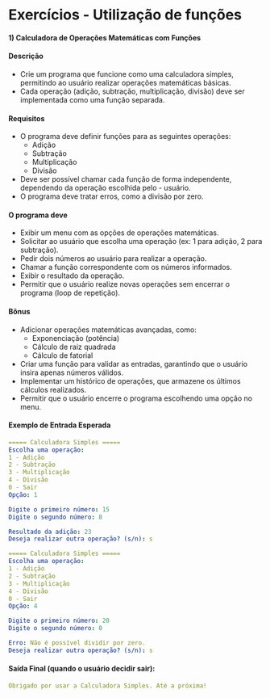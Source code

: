 # Exercícios - Utilização de funções

#### 1) **Calculadora de Operações Matemáticas com Funções**

#### Descrição

- Crie um programa que funcione como uma calculadora simples, permitindo ao usuário realizar operações matemáticas básicas. 
- Cada operação (adição, subtração, multiplicação, divisão) deve ser implementada como uma função separada.

#### Requisitos

- O programa deve definir funções para as seguintes operações:
    - Adição
    - Subtração
    - Multiplicação
    - Divisão
- Deve ser possível chamar cada função de forma independente, dependendo da operação escolhida pelo - usuário.
- O programa deve tratar erros, como a divisão por zero.

#### O programa deve

- Exibir um menu com as opções de operações matemáticas.
- Solicitar ao usuário que escolha uma operação (ex: 1 para adição, 2 para subtração).
- Pedir dois números ao usuário para realizar a operação.
- Chamar a função correspondente com os números informados.
- Exibir o resultado da operação.
- Permitir que o usuário realize novas operações sem encerrar o programa (loop de repetição).

#### Bônus

- Adicionar operações matemáticas avançadas, como:
    - Exponenciação (potência)
    - Cálculo de raiz quadrada
    - Cálculo de fatorial
- Criar uma função para validar as entradas, garantindo que o usuário insira apenas números válidos.
- Implementar um histórico de operações, que armazene os últimos cálculos realizados.
- Permitir que o usuário encerre o programa escolhendo uma opção no menu.

#### Exemplo de Entrada Esperada

~~~yaml
===== Calculadora Simples =====
Escolha uma operação:
1 - Adição
2 - Subtração
3 - Multiplicação
4 - Divisão
0 - Sair
Opção: 1

Digite o primeiro número: 15
Digite o segundo número: 8

Resultado da adição: 23
Deseja realizar outra operação? (s/n): s
~~~

~~~yaml
===== Calculadora Simples =====
Escolha uma operação:
1 - Adição
2 - Subtração
3 - Multiplicação
4 - Divisão
0 - Sair
Opção: 4

Digite o primeiro número: 20
Digite o segundo número: 0

Erro: Não é possível dividir por zero.
Deseja realizar outra operação? (s/n): s
~~~

#### Saída Final (quando o usuário decidir sair):

~~~yaml
Obrigado por usar a Calculadora Simples. Até a próxima!
~~~